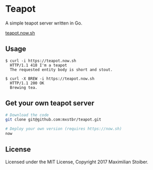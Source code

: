 # Teapot

A simple teapot server written in Go.

[teapot.now.sh](https://teapot.now.sh)

## Usage

```
$ curl -i https://teapot.now.sh
  HTTP/1.1 418 I'm a teapot
  The requested entity body is short and stout.

$ curl -X BREW -i https://teapot.now.sh
  HTTP/1.1 200 OK
  Brewing tea.
```

## Get your own teapot server

```sh
# Download the code
git clone git@github.com:mxstbr/teapot.git

# Deploy your own version (requires https://now.sh)
now
```

## License

Licensed under the MIT License, Copyright 2017 Maximilian Stoiber.
